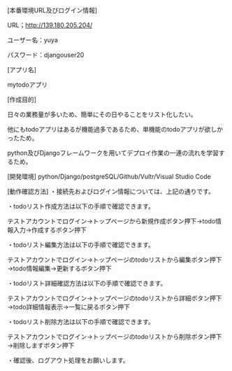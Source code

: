 [本番環境URL及びログイン情報]

URL；http://139.180.205.204/

ユーザー名：yuya

パスワード：djangouser20

[アプリ名]

mytodoアプリ

[作成目的]

日々の業務量が多いため、簡単にその日やることをリスト化したい。

他にもtodoアプリはあるが機能過多であるため、単機能のtodoアプリが欲しかったため。

python及びDjangoフレームワークを用いてデプロイ作業の一連の流れを学習するため。

[開発環境]
python/Django/postgreSQL/Github/Vultr/Visual Studio Code

[動作確認方法]
・接続先およびログイン情報については、上記の通りです。

・todoリスト作成方法は以下の手順で確認できます。

  テストアカウントでログイン→トップページから新規作成ボタン押下→todo情報入力→作成するボタン押下


・todoリスト編集方法は以下の手順で確認できます。

  テストアカウントでログイン→トップページのtodoリストから編集ボタン押下→todo情報編集→更新するボタン押下
  
  
・todoリスト詳細確認方法は以下の手順で確認できます。

  テストアカウントでログイン→トップページのtodoリストから詳細ボタン押下→todo詳細情報表示→一覧に戻るボタン押下
  
  
・todoリスト削除方法は以下の手順で確認できます。

  テストアカウントでログイン→トップページのtodoリストから削除ボタン押下→削除しますボタン押下
  
  
・確認後、ログアウト処理をお願いします。
